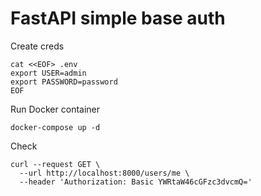 # FastAPI simple base auth

Create creds
```shell
cat <<EOF> .env
export USER=admin
export PASSWORD=password
EOF
```

Run Docker container
```shell
docker-compose up -d
```

Check 
```shell
curl --request GET \
  --url http://localhost:8000/users/me \
  --header 'Authorization: Basic YWRtaW46cGFzc3dvcmQ='
```
